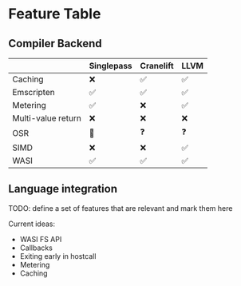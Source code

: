 # Feature Table

## Compiler Backend

| &nbsp; | Singlepass | Cranelift | LLVM |
| - | - | - | - |
| Caching | ❌ | ✅ | ✅ |
| Emscripten | ✅ | ✅ | ✅ |
| Metering | ✅ | ❌ | ✅ |
| Multi-value return | ❌ | ❌ | ❌ |
| OSR | 🚧 | ❓ | ❓ |
| SIMD | ❌ | ❌ | ✅ |
| WASI | ✅ | ✅ | ✅ |


## Language integration

TODO: define a set of features that are relevant and mark them here

Current ideas:

- WASI FS API
- Callbacks
- Exiting early in hostcall
- Metering
- Caching
